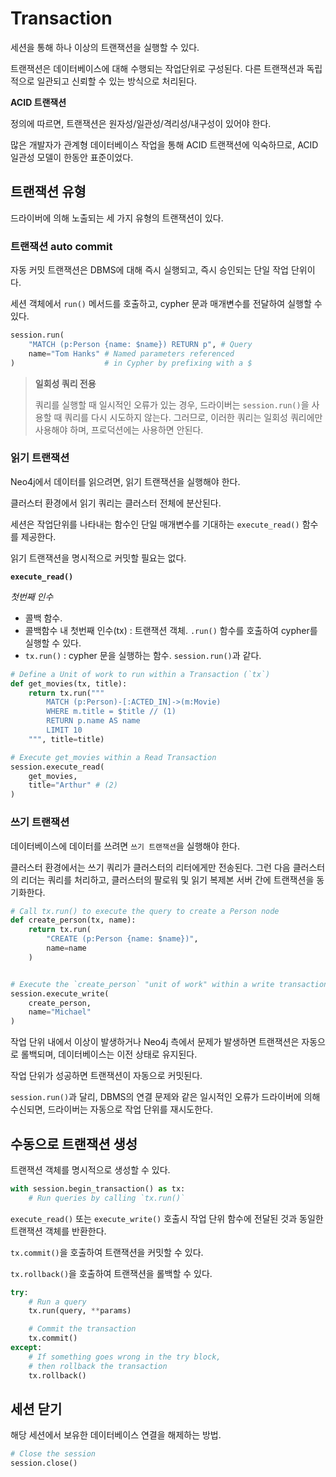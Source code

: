 # Transaction

세션을 통해 하나 이상의 트랜잭션을 실행할 수 있다.

트랜잭션은 데이터베이스에 대해 수행되는 작업단위로 구성된다.
다른 트랜잭션과 독립적으로 일관되고 신뢰할 수 있는 방식으로 처리된다.

**ACID 트랜잭션**

정의에 따르면, 트랜잭션은 원자성/일관성/격리성/내구성이 있어야 한다.

많은 개발자가 관계형 데이터베이스 작업을 통해 ACID 트랜잭션에 익숙하므로, ACID 일관성 모델이 한동안 표준이었다.

## 트랜잭션 유형

드라이버에 의해 노출되는 세 가지 유형의 트랜잭션이 있다.

### 트랜잭션 auto commit

자동 커밋 트랜잭션은 DBMS에 대해 즉시 실행되고, 즉시 승인되는 단일 작업 단위이다.

세션 객체에서 `run()` 메서드를 호출하고, cypher 문과 매개변수를 전달하여 실행할 수 있다.

```py
session.run(
    "MATCH (p:Person {name: $name}) RETURN p", # Query
    name="Tom Hanks" # Named parameters referenced
)                    # in Cypher by prefixing with a $
```

> **일회성 쿼리 전용**
>
> 쿼리를 실행할 때 일시적인 오류가 있는 경우, 드라이버는 `session.run()`을 사용할 때 쿼리를 다시 시도하지 않는다.
> 그러므로, 이러한 쿼리는 일회성 쿼리에만 사용해야 하며, 프로덕션에는 사용하면 안된다.

### 읽기 트랜잭션

Neo4j에서 데이터를 읽으려면, 읽기 트랜잭션을 실행해야 한다.

클러스터 환경에서 읽기 쿼리는 클러스터 전체에 분산된다.

세션은 작업단위를 나타내는 함수인 단일 매개변수를 기대하는 `execute_read()` 함수를 제공한다.

읽기 트랜잭션을 명시적으로 커밋할 필요는 없다.

**`execute_read()`**

*첫번째 인수*
- 콜백 함수. 
- 콜백함수 내 첫번째 인수(tx) : 트랜잭션 객체. `.run()` 함수를 호출하여 cypher를 실행할 수 있다.
- `tx.run()` : cypher 문을 실행하는 함수. `session.run()`과 같다.

```py
# Define a Unit of work to run within a Transaction (`tx`)
def get_movies(tx, title):
    return tx.run("""
        MATCH (p:Person)-[:ACTED_IN]->(m:Movie)
        WHERE m.title = $title // (1)
        RETURN p.name AS name
        LIMIT 10
    """, title=title)

# Execute get_movies within a Read Transaction
session.execute_read(
    get_movies,
    title="Arthur" # (2)
)
```

### 쓰기 트랜잭션

데이터베이스에 데이터를 쓰려면 `쓰기 트랜잭션`을 실행해야 한다.

클러스터 환경에서는 쓰기 쿼리가 클러스터의 리터에게만 전송된다. 그런 다음 클러스터의 리더는 쿼리를 처리하고, 클러스터의 팔로워 및 읽기 복제본 서버 간에 트랜잭션을 동기화한다.

```py
# Call tx.run() to execute the query to create a Person node
def create_person(tx, name):
    return tx.run(
        "CREATE (p:Person {name: $name})",
        name=name
    )


# Execute the `create_person` "unit of work" within a write transaction
session.execute_write(
    create_person, 
    name="Michael"
)
```

작업 단위 내에서 이상이 발생하거나 Neo4j 측에서 문제가 발생하면 트랜잭션은 자동으로 롤백되며, 데이터베이스는 이전 상태로 유지된다.

작업 단위가 성공하면 트랜잭션이 자동으로 커밋된다.

`session.run()`과 달리, DBMS의 연결 문제와 같은 일시적인 오류가 드라이버에 의해 수신되면, 드라이버는 자동으로 작업 단위를 재시도한다.

## 수동으로 트랜잭션 생성

트랜잭션 객체를 명시적으로 생성할 수 있다.

```py
with session.begin_transaction() as tx:
    # Run queries by calling `tx.run()`
```

`execute_read()` 또는 `execute_write()` 호출시 작업 단위 함수에 전달된 것과 동일한 트랜잭션 객체를 반환한다.

`tx.commit()`을 호출하여 트랜잭션을 커밋할 수 있다.

`tx.rollback()`을 호출하여 트랜잭션을 롤백할 수 있다.

```py
try:
    # Run a query
    tx.run(query, **params)

    # Commit the transaction
    tx.commit()
except:
    # If something goes wrong in the try block,
    # then rollback the transaction
    tx.rollback()
```

## 세션 닫기

해당 세션에서 보유한 데이터베이스 연결을 해제하는 방법.

```py
# Close the session
session.close()
```